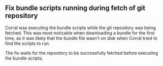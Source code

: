 ## Fix bundle scripts running during fetch of git repository

Corral was executing the bundle scripts while the git repository was being fetched. This was most noticable when downloading a bundle for the first time, as it was likely that the bundle file wasn't on disk when Corral tried to find the scripts to run.

The fix waits for the repository to be successfully fetched before executing the bundle scripts.
